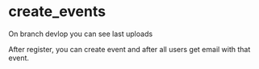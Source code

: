 # create_events

On branch devlop you can see last uploads

After register, you can create event and after all users get email with that event.
